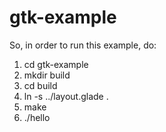 # gtk-example

So, in order to run this example, do:

1. cd gtk-example
2. mkdir build
3. cd build
4. ln -s ../layout.glade .
5. make
6. ./hello

